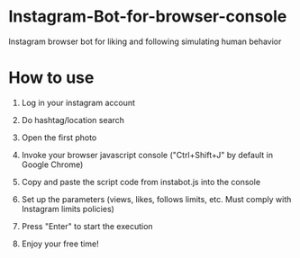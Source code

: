 # Instagram-Bot-for-browser-console
Instagram browser bot for liking and following simulating human behavior

# How to use
1) Log in your instagram account

2) Do hashtag/location search

3) Open the first photo

4) Invoke your browser javascript console ("Ctrl+Shift+J" by default in Google Chrome)

5) Copy and paste the script code from instabot.js into the console

6) Set up the parameters (views, likes, follows limits, etc. Must comply with Instagram limits policies)

7) Press "Enter" to start the execution

8) Enjoy your free time!
